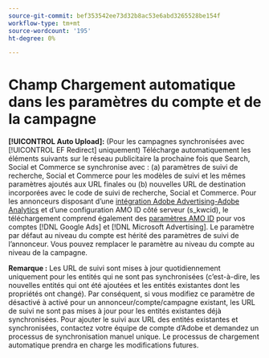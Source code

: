 ```yaml
---
source-git-commit: bef353542ee73d32b8ac53e6abd3265528be154f
workflow-type: tm+mt
source-wordcount: '195'
ht-degree: 0%

---
```

# Champ Chargement automatique dans les paramètres du compte et de la campagne

**[!UICONTROL Auto Upload]:** (Pour les campagnes synchronisées avec [!UICONTROL EF Redirect] uniquement) Télécharge automatiquement les éléments suivants sur le réseau publicitaire la prochaine fois que Search, Social et Commerce se synchronise avec : (a) paramètres de suivi de recherche, Social et Commerce pour les modèles de suivi et les mêmes paramètres ajoutés aux URL finales ou (b) nouvelles URL de destination incorporées avec le code de suivi de recherche, Social et Commerce. Pour les annonceurs disposant d’une [intégration Adobe Advertising-Adobe Analytics](https://experienceleague.adobe.com/docs/advertising/integrations/analytics/overview.html) et d’une configuration AMO ID côté serveur (s_kwcid), le téléchargement comprend également des [ paramètres AMO ID](/help/integrations/analytics/ids.md#amo-id) pour vos comptes [!DNL Google Ads] et [!DNL Microsoft Advertising]. Le paramètre par défaut au niveau du compte est hérité des paramètres de suivi de l’annonceur. Vous pouvez remplacer le paramètre au niveau du compte au niveau de la campagne.

**Remarque :** Les URL de suivi sont mises à jour quotidiennement uniquement pour les entités qui ne sont pas synchronisées (c’est-à-dire, les nouvelles entités qui ont été ajoutées et les entités existantes dont les propriétés ont changé). Par conséquent, si vous modifiez ce paramètre de désactivé à activé pour un annonceur/compte/campagne existant, les URL de suivi ne sont pas mises à jour pour les entités existantes déjà synchronisées. Pour ajouter le suivi aux URL des entités existantes et synchronisées, contactez votre équipe de compte d’Adobe et demandez un processus de synchronisation manuel unique. Le processus de chargement automatique prendra en charge les modifications futures.
